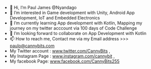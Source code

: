 - 👋 Hi, I’m Paul James @Nyandago
- 👀 I’m interested in Game development with Unity, Android App Development, IoT and Embedded Electronics
- 🌱 I’m currently learning App development with Kotlin, Mapping my journey on my twitter acccount via 100 days of Code Challenge
- 💞️ I’m looking forward to collaborate on App Development with Kotlin
- 📫 How to reach me, Contact me via my Email address >>> paulo@cannybits.com
- My Twitter account : www.twitter.com/CannyBits ,
- My Instagram Page : www.instagram.com/cannybit ,
- My facebook Page: www.facebook.com/CannyBits255

<!---
Nyandago/Nyandago is a ✨ special ✨ repository because its `README.md` (this file) appears on your GitHub profile.
You can click the Preview link to take a look at your changes.
--->
